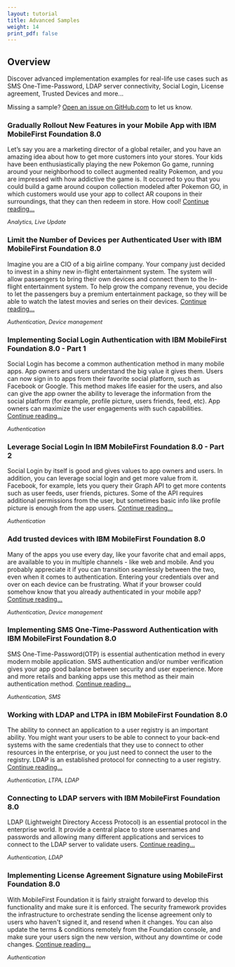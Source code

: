 ```yaml
---
layout: tutorial
title: Advanced Samples
weight: 14
print_pdf: false
---
```

<!-- NLS_CHARSET=UTF-8 -->
## Overview
Discover advanced implementation examples for real-life use cases such as SMS One-Time-Password, LDAP server connectivity, Social Login, License agreement, Trusted Devices and more...

Missing a sample? [Open an issue on GitHub.com](https://github.com/MobileFirst-Platform-Developer-Center/DevCenter/issues) to let us know.

### Gradually Rollout New Features in your Mobile App with IBM MobileFirst Foundation 8.0
Let’s say you are a marketing director of a global retailer, and you have an amazing idea about how to get more customers into your stores. Your kids have been enthusiastically playing the new Pokemon Go game, running around your neighborhood to collect augmented reality Pokemon, and you are impressed with how addictive the game is. It occurred to you that you could build a game around coupon collection modeled after Pokemon GO, in which customers would use your app to collect AR coupons in their surroundings, that they can then redeem in store. How cool! [Continue reading...]({{site.baseurl}}/blog/2016/09/11/liveupdate-and-analytics/)

<span style="font-size:90%;margin:0">*Analytics, Live Update*</span>

### Limit the Number of Devices per Authenticated User with IBM MobileFirst Foundation 8.0
Imagine you are a CIO of a big airline company. Your company just decided to invest in a shiny new in-flight entertainment system. The system will allow passengers to bring their own devices and connect them to the In-flight entertainment system. To help grow the company revenue, you decide to let the passengers buy a premium entertainment package, so they will be able to watch the latest movies and series on their devices. [Continue reading...]({{site.baseurl}}/blog/2016/08/07/limit-the-number-of-devices-per-authenticated-user/)

<span style="font-size:90%;margin:0">*Authentication, Device management*</span>

### Implementing Social Login Authentication with IBM MobileFirst Foundation 8.0 - Part 1
Social Login has become a common authentication method in many mobile apps. App owners and users understand the big value it gives them. Users can now sign in to apps from their favorite social platform, such as Facebook or Google. This method makes life easier for the users, and also can give the app owner the ability to leverage the information from the social platform (for example, profile picture, users friends, feed, etc). App owners can maximize the user engagements with such capabilities. [Continue reading...]({{site.baseurl}}/blog/2016/04/06/social-login-with-ibm-mobilefirst-platform-foundation/)

<span style="font-size:90%;margin:0">*Authentication*</span>

### Leverage Social Login In IBM MobileFirst Foundation 8.0 - Part 2
Social Login by itself is good and gives values to app owners and users. In addition, you can leverage social login and get more value from it. Facebook, for example, lets you query their Graph API to get more contents such as user feeds, user friends, pictures. Some of the API requires additional permissions from the user, but sometimes basic info like profile picture is enough from the app users. [Continue reading...]({{site.baseurl}}/blog/2016/04/12/leverage-the-social-login/)

<span style="font-size:90%;margin:0">*Authentication*</span>

### Add trusted devices with IBM MobileFirst Foundation 8.0
Many of the apps you use every day, like your favorite chat and email apps, are available to you in multiple channels - like web and mobile. And you probably appreciate it if you can transition seamlessly between the two, even when it comes to authentication. Entering your credentials over and over on each device can be frustrating. What if your browser could somehow know that you already authenticated in your mobile app? [Continue reading...]({{site.baseurl}}/blog/2016/07/31/add-trusted-device/)

<span style="font-size:90%;margin:0">*Authentication, Device management*</span>

### Implementing SMS One-Time-Password Authentication with IBM MobileFirst Foundation 8.0
SMS One-Time-Password(OTP) is essential authentication method in every modern mobile application. SMS authentication and/or number verification gives your app good balance between security and user experience. More and more retails and banking apps use this method as their main authentication method. [Continue reading...]({{site.baseurl}}/blog/2016/07/18/sms-otp-with-ibm-mobilefirst-foundation/)

<span style="font-size:90%;margin:0">*Authentication, SMS*</span>

### Working with LDAP and LTPA in IBM MobileFirst Foundation 8.0
The ability to connect an application to a user registry is an important ability. You might want your users to be able to connect to your back-end systems with the same credentials that they use to connect to other resources in the enterprise, or you just need to connect the user to the registry. LDAP is an established protocol for connecting to a user registry. [Continue reading...]({{site.baseurl}}/blog/2016/04/21/using-ldap-as-user-registry/)

<span style="font-size:90%;margin:0">*Authentication, LTPA, LDAP*</span>

### Connecting to LDAP servers with IBM MobileFirst Foundation 8.0
LDAP (Lightweight Directory Access Protocol) is an essential protocol in the enterprise world. It provide a central place to store usernames and passwords and allowing many different applications and services to connect to the LDAP server to validate users. [Continue reading...]({{site.baseurl}}/blog/2016/07/17/connecting-to-LDAP-with-ibm-mobilefirst-foundation/)

<span style="font-size:90%;margin:0">*Authentication, LDAP*</span>

### Implementing License Agreement Signature using MobileFirst Foundation 8.0
With MobileFirst Foundation it is fairly straight forward to develop this functionality and make sure it is enforced. The security framework provides the infrastructure to orchestrate sending the license agreement only to users who haven't signed it, and resend when it changes. You can also update the terms & conditions remotely from the Foundation console, and make sure your users sign the new version, without any downtime or code changes. [Continue reading...]({{site.baseurl}}/blog/2016/07/24/implementing-license-agreement-signature-using-mobilefirst-foundation-v8/)

<span style="font-size:90%;margin:0">*Authentication*</span>